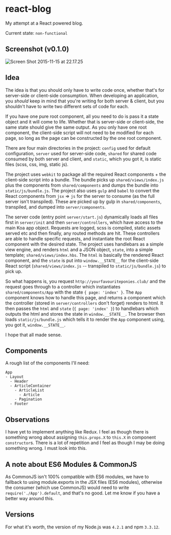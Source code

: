 # react-blog

My attempt at a React powered blog.  

Current state: `non-functional`  

## Screenshot (v0.1.0)

![Screen Shot 2015-11-15 at 22.17.25](https://i.imgur.com/t5asB8t.png)

## Idea

The idea is that you should only have to write code once, whether that's for server-side or client-side consumption. When developing an application, you *should* keep in mind that you're writing for both server & client, but you shouldn't have to write two different sets of code for each.

If you have one pure root component, all you need to do is pass it a state object and it will come to life. Whether that is server-side or client-side, the same state should give the same output. As you only have one root component, the client-side script will not need to be modified for each page, so long as the page can be constructed by the one root component.

There are four main directories in the project: `config` used for default configuration, `server` used for server-side code, `shared` for shared code consumed by both server and client, and `static`, which you got it, is static files (scss, css, img, static js).

The project uses `webkit` to package all the required React components + the client-side script into a bundle. The bundle picks up `shared/views/index.js` plus the components from `shared/components` and dumps the bundle into `static/js/bundle.js`. The project also uses `gulp` and `babel` to convert the React components from `jsx` => `js` for the server to consume (as the full server isn't transpiled). These are picked up by gulp in `shared/components`, transpiled, and dumped into `server/components`.

The server code (entry point `server/start.js`) dynamically loads all files first in `server/init` and then `server/controllers`, which have access to the main Koa app object. Requests are logged, scss is compiled, static assets served etc and then finally, any routed methods are hit. These controllers are able to handle specific requests, and instantiate the root React component with the desired state. The project uses handlebars as a simple view engine, and renders `html` and a JSON object, `state`, into a simple template; `shared/views/index.hbs`. The `html` is basically the rendered React component, and the `state` is put into `window.__STATE__` for the client-side React script (`shared/views/index.js` -- transpiled to `static/js/bundle.js`) to pick up.

So what happens is, you request `http://yourfavouriteponies.club/` and the request goes through to a controller which instantiates `shared/components/App` with the state `{ page: 'index' }`. The `App` component knows how to handle this page, and returns a component which the controller (stored in `server/controllers` don't forget) renders to html. It then passes the `html` and `state` (`{ page: 'index' }`) to handlebars which outputs the html and stores the state in `window.__STATE__`. The browser then loads `static/js/bundle.js` which tells it to render the `App` component using, you got it, `window.__STATE__`.

I hope that all made sense.

## Components

A rough list of the components I'll need:

    App
    - Layout
      - Header
      - ArticleContainer
        - ArticleList
          - Article
        - Pagination
      - Footer

## Observations

I have yet to implement anything like Redux. I feel as though there is something wrong about assigning `this.props.X` to `this.X` in component `constructor`s. There is a lot of repetition and I feel as though I may be doing something wrong. I must look into this.

## A note about ES6 Modules & CommonJS

As CommonJS isn't 100% compatible with ES6 modules, we have to fallback to using module.exports in the JSX files (ES6 modules), otherwise the consumer (which use CommonJS) would need to write `require('./App').default`, and that's no good. Let me know if you have a better way around this.

## Versions

For what it's worth, the version of my Node.js was `4.2.1` and npm `3.3.12`.
